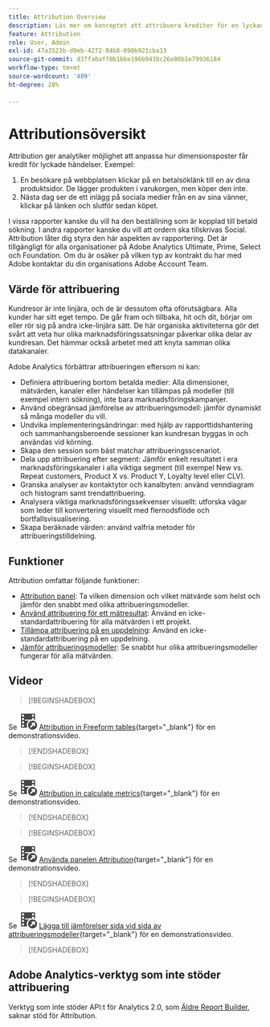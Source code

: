 ```yaml
---
title: Attribution Overview
description: Läs mer om konceptet att attribuera krediter för en lyckad händelse till flera dimensionsobjekt.
feature: Attribution
role: User, Admin
exl-id: 47a3523b-d9eb-4272-84b8-090b921cba13
source-git-commit: d37fa0aff0b1bbe196b943bc26e86b1e79936184
workflow-type: tm+mt
source-wordcount: '489'
ht-degree: 28%

---
```


# Attributionsöversikt

Attribution ger analytiker möjlighet att anpassa hur dimensionsposter får kredit för lyckade händelser. Exempel:

1. En besökare på webbplatsen klickar på en betalsöklänk till en av dina produktsidor. De lägger produkten i varukorgen, men köper den inte.
2. Nästa dag ser de ett inlägg på sociala medier från en av sina vänner, klickar på länken och slutför sedan köpet.

I vissa rapporter kanske du vill ha den beställning som är kopplad till betald sökning. I andra rapporter kanske du vill att ordern ska tillskrivas Social. Attribution låter dig styra den här aspekten av rapportering. Det är tillgängligt för alla organisationer på Adobe Analytics Ultimate, Prime, Select och Foundation. Om du är osäker på vilken typ av kontrakt du har med Adobe kontaktar du din organisations Adobe Account Team.

## Värde för attribuering

Kundresor är inte linjära, och de är dessutom ofta oförutsägbara. Alla kunder har sitt eget tempo. De går fram och tillbaka, hit och dit, börjar om eller rör sig på andra icke-linjära sätt. De här organiska aktiviteterna gör det svårt att veta hur olika marknadsföringssatsningar påverkar olika delar av kundresan. Det hämmar också arbetet med att knyta samman olika datakanaler.

<!--
![Attribution problem](assets/attribution_iq_problem.png)
-->

Adobe Analytics förbättrar attribueringen eftersom ni kan:

* Definiera attribuering bortom betalda medier: Alla dimensioner, mätvärden, kanaler eller händelser kan tillämpas på modeller (till exempel intern sökning), inte bara marknadsföringskampanjer.
* Använd obegränsad jämförelse av attribueringsmodell: jämför dynamiskt så många modeller du vill.
* Undvika implementeringsändringar: med hjälp av rapporttidshantering och sammanhangsberoende sessioner kan kundresan byggas in och användas vid körning.
* Skapa den session som bäst matchar attribueringsscenariot.
* Dela upp attribuering efter segment: Jämför enkelt resultatet i era marknadsföringskanaler i alla viktiga segment (till exempel New vs. Repeat customers, Product X vs. Product Y, Loyalty level eller CLV).
* Granska analyser av kontaktytor och kanalbyten: använd venndiagram och histogram samt trendattribuering.
* Analysera viktiga marknadsföringssekvenser visuellt: utforska vägar som leder till konvertering visuellt med flernodsflöde och bortfallsvisualisering.
* Skapa beräknade värden: använd valfria metoder för attribueringstilldelning.

## Funktioner

Attribution omfattar följande funktioner:

* [Attribution panel](../c-panels/attribution.md): Ta vilken dimension och vilket mätvärde som helst och jämför den snabbt med olika attribueringsmodeller.
* [Använd attribuering för ett mätresultat](../visualizations/freeform-table/column-row-settings/column-settings.md): Använd en icke-standardattribuering för alla mätvärden i ett projekt.
* [Tillämpa attribuering på en uppdelning](../components/dimensions/t-breakdown-fa.md): Använd en icke-standardattribuering på en uppdelning.
* [Jämför attribueringsmodeller](../components/apply-create-metrics.md): Se snabbt hur olika attribueringsmodeller fungerar för alla mätvärden.

## Videor


>[!BEGINSHADEBOX]

Se ![VideoCheckedOut](/help/assets/icons/VideoCheckedOut.svg) [Attribution in Freeform tables](https://video.tv.adobe.com/v/23136?quality=12&learn=on){target="_blank"} för en demonstrationsvideo.

>[!ENDSHADEBOX]


>[!BEGINSHADEBOX]

Se ![VideoCheckedOut](/help/assets/icons/VideoCheckedOut.svg) [Attribution in calculate metrics](https://video.tv.adobe.com/v/23140?quality=12&learn=on){target="_blank"} för en demonstrationsvideo.

>[!ENDSHADEBOX]


>[!BEGINSHADEBOX]

Se ![VideoCheckedOut](/help/assets/icons/VideoCheckedOut.svg) [Använda panelen Attribution](https://video.tv.adobe.com/v/23139?quality=12&learn=on){target="_blank"} för en demonstrationsvideo.

>[!ENDSHADEBOX]


>[!BEGINSHADEBOX]

Se ![VideoCheckedOut](/help/assets/icons/VideoCheckedOut.svg) [Lägga till jämförelser sida vid sida av attribueringsmodeller](https://video.tv.adobe.com/v/23651?quality=12&learn=on){target="_blank"} för en demonstrationsvideo.

>[!ENDSHADEBOX]


## Adobe Analytics-verktyg som inte stöder attribuering

Verktyg som inte stöder API:t för Analytics 2.0, som [Äldre Report Builder](/help/analyze/legacy-report-builder/home.md), saknar stöd för Attribution.

